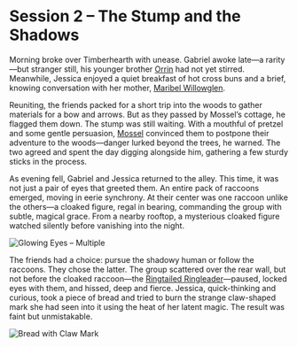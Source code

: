 # Session 2 – The Stump and the Shadows

Morning broke over Timberhearth with unease. Gabriel awoke late—a rarity—but stranger still, his younger brother [Orrin](../characters/family/orrin-thatcher.md) had not yet stirred. Meanwhile, Jessica enjoyed a quiet breakfast of hot cross buns and a brief, knowing conversation with her mother, [Maribel Willowglen](../characters/family/maribel-willowglen.md).

Reuniting, the friends packed for a short trip into the woods to gather materials for a bow and arrows. But as they passed by Mossel’s cottage, he flagged them down. The stump was still waiting. With a mouthful of pretzel and some gentle persuasion, [Mossel](../characters/npcs/mossel.md) convinced them to postpone their adventure to the woods—danger lurked beyond the trees, he warned. The two agreed and spent the day digging alongside him, gathering a few sturdy sticks in the process.

As evening fell, Gabriel and Jessica returned to the alley. This time, it was not just a pair of eyes that greeted them. An entire pack of raccoons emerged, moving in eerie synchrony. At their center was one raccoon unlike the others—a cloaked figure, regal in bearing, commanding the group with subtle, magical grace. From a nearby rooftop, a mysterious cloaked figure watched silently before vanishing into the night.

![Glowing Eyes – Multiple](../images/glowing-eyes-multiple.png)

The friends had a choice: pursue the shadowy human or follow the raccoons. They chose the latter. The group scattered over the rear wall, but not before the cloaked raccoon—the [Ringtailed Ringleader](../characters/npcs/ringtailed-ringleader.md)—paused, locked eyes with them, and hissed, deep and fierce. Jessica, quick-thinking and curious, took a piece of bread and tried to burn the strange claw-shaped mark she had seen into it using the heat of her latent magic. The result was faint but unmistakable.

![Bread with Claw Mark](../images/bread-with-claw-mark.png)

